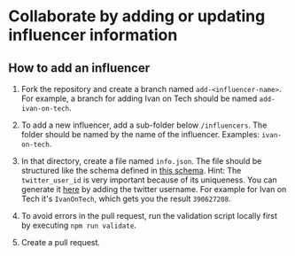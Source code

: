 # Collaborate by adding or updating influencer information

## How to add an influencer

1. Fork the repository and create a branch named `add-<influencer-name>`. For example, a branch for adding Ivan on Tech should be named `add-ivan-on-tech`.

2. To add a new influencer, add a sub-folder below `/influencers`. The folder should be named by the name of the influencer. Examples: `ivan-on-tech`.

3. In that directory, create a file named `info.json`. The file should be structured like the schema defined in [this schema](./0-schema/influencer.schema.ts). Hint: The `twitter_user_id` is very important because of its uniqueness. You can generate it [here](https://tweeterid.com/) by adding the twitter username. For example for Ivan on Tech it's `IvanOnTech`, which gets you the result `390627208`.

4. To avoid errors in the pull request, run the validation script locally first by executing `npm run validate`.

5. Create a pull request. 


